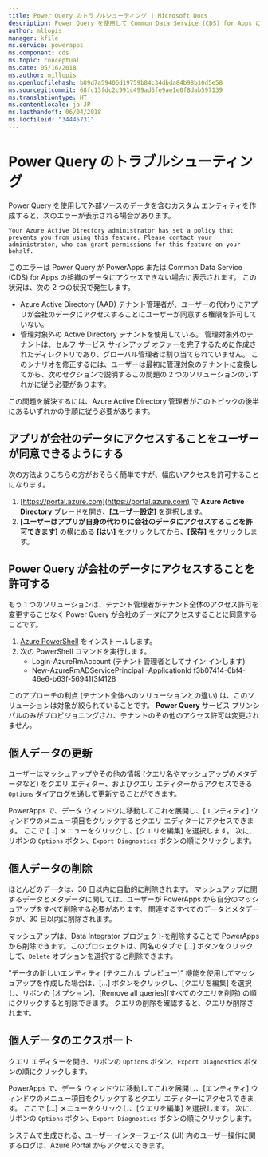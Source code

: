 ```yaml
---
title: Power Query のトラブルシューティング | Microsoft Docs
description: Power Query を使用して Common Data Service (CDS) for Apps にカスタム エンティティを作成する際の問題を解決します。
author: mllopis
manager: kfile
ms.service: powerapps
ms.component: cds
ms.topic: conceptual
ms.date: 05/16/2018
ms.author: millopis
ms.openlocfilehash: b89d7a59406d19759b84c34dbda84b98b10d5e58
ms.sourcegitcommit: 68fc13fdc2c991c499ad6fe9ae1e0f8dab597139
ms.translationtype: HT
ms.contentlocale: ja-JP
ms.lasthandoff: 06/04/2018
ms.locfileid: "34445731"
---
```

# <a name="troubleshooting-power-query"></a>Power Query のトラブルシューティング
Power Query を使用して外部ソースのデータを含むカスタム エンティティを作成すると、次のエラーが表示される場合があります。

`Your Azure Active Directory administrator has set a policy that prevents you from using this feature. Please contact your administrator, who can grant permissions for this feature on your behalf.`

このエラーは Power Query が PowerApps または Common Data Service (CDS) for Apps の組織のデータにアクセスできない場合に表示されます。 この状況は、次の 2 つの状況で発生します。

* Azure Active Directory (AAD) テナント管理者が、ユーザーの代わりにアプリが会社のデータにアクセスすることにユーザーが同意する権限を許可していない。
* 管理対象外の Active Directory テナントを使用している。 管理対象外のテナントは、セルフ サービス サインアップ オファーを完了するために作成されたディレクトリであり、グローバル管理者は割り当てられていません。 このシナリオを修正するには、ユーザーは最初に管理対象のテナントに変換してから、次のセクションで説明するこの問題の 2 つのソリューションのいずれかに従う必要があります。

この問題を解決するには、Azure Active Directory 管理者がこのトピックの後半にあるいずれかの手順に従う必要があります。

## <a name="allow-users-to-consent-to-apps-that-access-company-data"></a>アプリが会社のデータにアクセスすることをユーザーが同意できるようにする
次の方法よりこちらの方がおそらく簡単ですが、幅広いアクセスを許可することになります。

1. [https://portal.azure.com](https://portal.azure.com) で **Azure Active Directory** ブレードを開き、**[ユーザー設定]** を選択します。
2. **[ユーザーはアプリが自身の代わりに会社のデータにアクセスすることを許可できます]** の横にある **[はい]** をクリックしてから、**[保存]** をクリックします。

## <a name="allow-power-query-to-access-company-data"></a>Power Query が会社のデータにアクセスすることを許可する
もう 1 つのソリューションは、テナント管理者がテナント全体のアクセス許可を変更することなく Power Query が会社のデータにアクセスすることに同意することです。

1. [Azure PowerShell](https://docs.microsoft.com/powershell/azure/install-azurerm-ps) をインストールします。
2. 次の PowerShell コマンドを実行します。
   * Login-AzureRmAccount (テナント管理者としてサイン インします)
   * New-AzureRmADServicePrincipal -ApplicationId f3b07414-6bf4-46e6-b63f-56941f3f4128

このアプローチの利点 (テナント全体へのソリューションとの違い) は、このソリューションは対象が絞られていることです。 **Power Query** サービス プリンシパルのみがプロビジョニングされ、テナントのその他のアクセス許可は変更されません。

## <a name="updating-personal-data"></a>個人データの更新

ユーザーはマッシュアップやその他の情報 (クエリ名やマッシュアップのメタデータなど) をクエリ エディター、およびクエリ エディターからアクセスできる `Options` ダイアログを通して更新することができます。

PowerApps で、データ ウィンドウに移動してこれを展開し、[エンティティ] ウィンドウのメニュー項目をクリックするとクエリ エディターにアクセスできます。 ここで [...] メニューをクリックし、[クエリを編集] を選択します。 次に、リボンの `Options` ボタン、`Export Diagnostics` ボタンの順にクリックします。


## <a name="deleting-personal-data"></a>個人データの削除

ほとんどのデータは、30 日以内に自動的に削除されます。 マッシュアップに関するデータとメタデータに関しては、ユーザーが PowerApps から自分のマッシュアップをすべて削除する必要があります。 関連するすべてのデータとメタデータが、30 日以内に削除されます。

マッシュアップは、Data Integrator プロジェクトを削除することで PowerApps から削除できます。このプロジェクトは、同名のタブで [...] ボタンをクリックして、`Delete` オプションを選択すると削除できます。

"データの新しいエンティティ (テクニカル プレビュー)" 機能を使用してマッシュアップを作成した場合は、[...] ボタンをクリックし、[クエリを編集] を選択し、リボンの [オプション]、[Remove all queries]\(すべてのクエリを削除\) の順にクリックすると削除できます。 クエリの削除を確認すると、クエリが削除されます。


## <a name="exporting-personal-data"></a>個人データのエクスポート

クエリ エディターを開き、リボンの `Options` ボタン、`Export Diagnostics` ボタンの順にクリックします。

PowerApps で、データ ウィンドウに移動してこれを展開し、[エンティティ] ウィンドウのメニュー項目をクリックするとクエリ エディターにアクセスできます。 ここで [...] メニューをクリックし、[クエリを編集] を選択します。 次に、リボンの `Options` ボタン、`Export Diagnostics` ボタンの順にクリックします。

システムで生成される、ユーザー インターフェイス (UI) 内のユーザー操作に関するログは、Azure Portal からアクセスできます。


